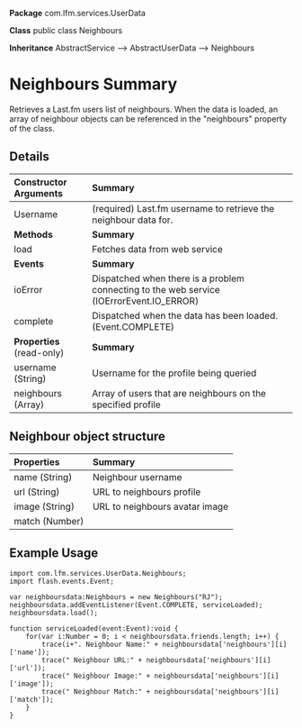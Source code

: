 **Package**      com.lfm.services.UserData

**Class**        public class Neighbours

**Inheritance**  AbstractService --> AbstractUserData --> Neighbours


# Neighbours Summary #

Retrieves a Last.fm users list of neighbours. When the data is loaded, an array of neighbour objects can be referenced in the "neighbours" property of the class.


## Details ##

| **Constructor Arguments** | **Summary** |
|:--------------------------|:------------|
| Username                  | (required) Last.fm username to retrieve the neighbour data for. |
| **Methods**               | **Summary** |
| load                      | Fetches data from web service |
| **Events**                | **Summary** |
| ioError                   | Dispatched when there is a problem connecting to the web service (IOErrorEvent.IO\_ERROR) |
| complete                  | Dispatched when the data has been loaded. (Event.COMPLETE) |
| **Properties** (read-only) | **Summary** |
| username (String)         | Username for the profile being queried |
| neighbours (Array)        | Array of users that are neighbours on the specified profile |


## Neighbour object structure ##

| **Properties** | **Summary** |
|:---------------|:------------|
| name (String)  | Neighbour username |
| url (String)   | URL to neighbours profile |
| image (String) | URL to neighbours avatar image |
| match (Number) |             |

## Example Usage ##

```
import com.lfm.services.UserData.Neighbours;
import flash.events.Event;

var neighboursdata:Neighbours = new Neighbours("RJ");
neighboursdata.addEventListener(Event.COMPLETE, serviceLoaded);
neighboursdata.load();

function serviceLoaded(event:Event):void {
    for(var i:Number = 0; i < neighboursdata.friends.length; i++) {
        trace(i+". Neighbour Name:" + neighboursdata['neighbours'][i]['name']);
        trace(" Neighbour URL:" + neighboursdata['neighbours'][i]['url']);
        trace(" Neighbour Image:" + neighboursdata['neighbours'][i]['image']);
        trace(" Neighbour Match:" + neighboursdata['neighbours'][i]['match']);
    }
}
```
